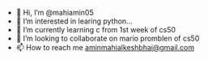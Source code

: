 - 👋 Hi, I’m @mahiamin05
- 👀 I’m interested in learing python...
- 🌱 I’m currently learning c from 1st week of cs50
- 💞️ I’m looking to collaborate on mario promblen of cs50
- 📫 How to reach me aminmahialkeshbhai@gmail.com

<!---
mahiamin05/mahiamin05 is a ✨ special ✨ repository because its `README.md` (this file) appears on your GitHub profile.
You can click the Preview link to take a look at your changes.
--->
